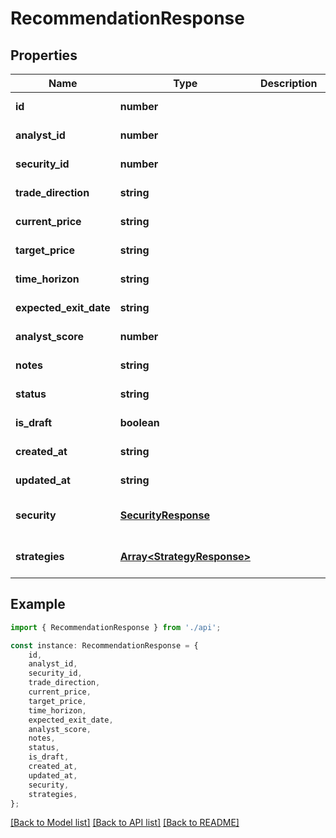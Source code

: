 # RecommendationResponse


## Properties

Name | Type | Description | Notes
------------ | ------------- | ------------- | -------------
**id** | **number** |  | [default to undefined]
**analyst_id** | **number** |  | [default to undefined]
**security_id** | **number** |  | [default to undefined]
**trade_direction** | **string** |  | [default to undefined]
**current_price** | **string** |  | [default to undefined]
**target_price** | **string** |  | [default to undefined]
**time_horizon** | **string** |  | [default to undefined]
**expected_exit_date** | **string** |  | [default to undefined]
**analyst_score** | **number** |  | [default to undefined]
**notes** | **string** |  | [default to undefined]
**status** | **string** |  | [default to undefined]
**is_draft** | **boolean** |  | [default to undefined]
**created_at** | **string** |  | [default to undefined]
**updated_at** | **string** |  | [default to undefined]
**security** | [**SecurityResponse**](SecurityResponse.md) |  | [optional] [default to undefined]
**strategies** | [**Array&lt;StrategyResponse&gt;**](StrategyResponse.md) |  | [optional] [default to undefined]

## Example

```typescript
import { RecommendationResponse } from './api';

const instance: RecommendationResponse = {
    id,
    analyst_id,
    security_id,
    trade_direction,
    current_price,
    target_price,
    time_horizon,
    expected_exit_date,
    analyst_score,
    notes,
    status,
    is_draft,
    created_at,
    updated_at,
    security,
    strategies,
};
```

[[Back to Model list]](../README.md#documentation-for-models) [[Back to API list]](../README.md#documentation-for-api-endpoints) [[Back to README]](../README.md)
